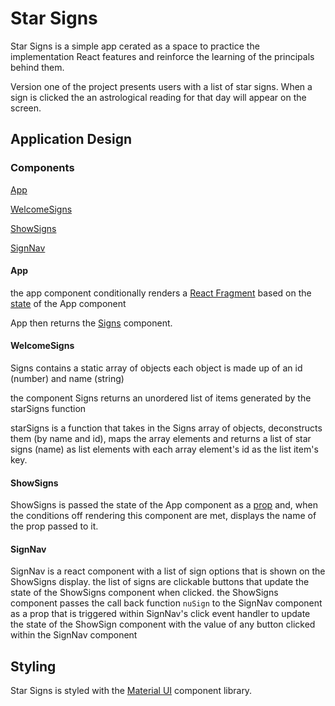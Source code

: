 # Star Signs

Star Signs is a simple app cerated as a space to practice the implementation React features and reinforce the learning of the principals behind them.

Version one of the project presents users with a list of star signs. When a sign is clicked the an astrological reading for that day will appear on the screen.

## Application Design

### Components

[App](#App)

[WelcomeSigns](#WelcomeSigns)

[ShowSigns](#ShowSigns)

[SignNav](#SignNav)

#### App

the app component conditionally renders a [React Fragment](https://reactjs.org/docs/fragments.html) based on the [state](https://www.geeksforgeeks.org/how-to-change-the-state-of-react-component-on-click/#:~:text=We%20have%20to%20set%20initial,inside%20the%20function%20using%20setState.) of the App component

App then returns the [Signs](#signs) component.

#### WelcomeSigns

Signs contains a static array of objects
each object is made up of an id (number) and name (string)

the component Signs returns an unordered list of items generated by the starSigns function

starSigns is a function that takes in the Signs array of objects, deconstructs them (by name and id), maps the array elements and returns a list of star signs (name) as list elements with each array element's id as the list item's key.

#### ShowSigns

ShowSigns is passed the state of the App component as a [prop](https://medium.com/@jasminegump/passing-data-between-a-parent-and-child-in-react-deea2ec8e654) and, when the conditions off rendering this component are met, displays the name of the prop passed to it.

#### SignNav

SignNav is a react component with a list of sign options that is shown on the ShowSigns display. the list of signs are clickable buttons that update the state of the ShowSigns component when clicked.
the ShowSigns component passes the call back function `nuSign` to the SignNav component as a prop that is triggered within SignNav's click event handler to update the state of the ShowSign component with the value of any button clicked within the SignNav component

## Styling

Star Signs is styled with the [Material UI](https://mui.com/) component library.
